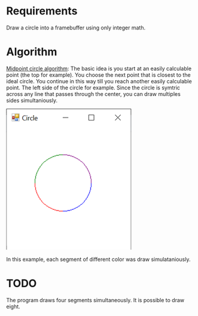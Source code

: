 
# Requirements

Draw a circle into a framebuffer using only integer math.

# Algorithm

[Midpoint circle algorithm](https://en.wikipedia.org/wiki/Midpoint_circle_algorithm):
The basic idea is you start at an easily calculable point (the top for example). You choose the next
point that is closest to the ideal circle. You continue in this way till you reach another easily
calculable point. The left side of the circle for example. Since the circle is symtric across any line
that passes through the center, you can draw multiples sides simultaniously.

![](Circle.png)

In this example, each segment of different color was draw simulataniously.

# TODO

The program draws four segments simultaneously. It is possible to draw eight.
